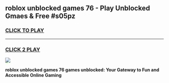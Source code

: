 
## roblox unblocked games 76 - Play Unblocked Gmaes & Free #s05pz
<h3>
<a href="https://news.freeplayer.one?title=roblox_unblocked_games_76&ref=03M">CLICK TO PLAY</a></h3>
<hr>

<h3>
<a href="https://news.freeplayer.one?title=roblox_unblocked_games_76&ref=03M">CLICK 2 PLAY</a>
  
</h3>

<a href="https://news.freeplayer.one?title=roblox_unblocked_games_76&ref=03M"><img src="https://clearcache.store/games.png"></a>


**roblox unblocked games 76 games unblocked: Your Gateway to Fun and Accessible Online Gaming**
